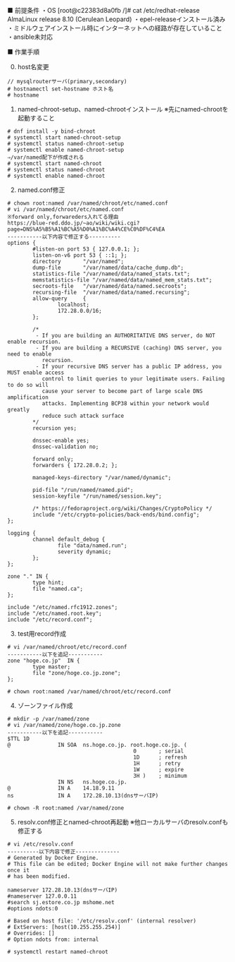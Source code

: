 ■ 前提条件
・OS
[root@c22383d8a0fb /]# cat /etc/redhat-release
AlmaLinux release 8.10 (Cerulean Leopard)
・epel-releaseインストール済み
・ミドルウェアインストール時にインターネットへの経路が存在していること
・ansible未対応


■ 作業手順

0. host名変更
```````````````````````````````
// mysqlrouterサーバ(primary,secondary)
# hostnamectl set-hostname ホスト名
# hostname
```````````````````````````````

1. named-chroot-setup、named-chrootインストール
※先にnamed-chrootを起動すること
``````````````````````````````````````
# dnf install -y bind-chroot
# systemctl start named-chroot-setup
# systemctl status named-chroot-setup
# systemctl enable named-chroot-setup
⇒/var/named配下が作成される
# systemctl start named-chroot
# systemctl status named-chroot
# systemctl enable named-chroot
``````````````````````````````````````

2. named.conf修正
``````````````````````````````````````
# chown root:named /var/named/chroot/etc/named.conf
# vi /var/named/chroot/etc/named.conf
※forward only,forwareders入れてる理由
https://blue-red.ddo.jp/~ao/wiki/wiki.cgi?page=DNS%A5%B5%A1%BC%A5%D0%A1%BC%A4%CE%C0%DF%C4%EA
-----------以下内容で修正する----------
options {
        #listen-on port 53 { 127.0.0.1; };
        listen-on-v6 port 53 { ::1; };
        directory       "/var/named";
        dump-file       "/var/named/data/cache_dump.db";
        statistics-file "/var/named/data/named_stats.txt";
        memstatistics-file "/var/named/data/named_mem_stats.txt";
        secroots-file   "/var/named/data/named.secroots";
        recursing-file  "/var/named/data/named.recursing";
        allow-query     {
                localhost;
                172.28.0.0/16;
        };

        /*
         - If you are building an AUTHORITATIVE DNS server, do NOT enable recursion.
         - If you are building a RECURSIVE (caching) DNS server, you need to enable
           recursion.
         - If your recursive DNS server has a public IP address, you MUST enable access
           control to limit queries to your legitimate users. Failing to do so will
           cause your server to become part of large scale DNS amplification
           attacks. Implementing BCP38 within your network would greatly
           reduce such attack surface
        */
        recursion yes;

        dnssec-enable yes;
        dnssec-validation no;

        forward only;
        forwarders { 172.28.0.2; };

        managed-keys-directory "/var/named/dynamic";

        pid-file "/run/named/named.pid";
        session-keyfile "/run/named/session.key";

        /* https://fedoraproject.org/wiki/Changes/CryptoPolicy */
        include "/etc/crypto-policies/back-ends/bind.config";
};

logging {
        channel default_debug {
                file "data/named.run";
                severity dynamic;
        };
};

zone "." IN {
        type hint;
        file "named.ca";
};

include "/etc/named.rfc1912.zones";
include "/etc/named.root.key";
include "/etc/record.conf";
``````````````````````````````````````

3. test用record作成
``````````````````````````````````````
# vi /var/named/chroot/etc/record.conf
-----------以下を追記-----------
zone "hoge.co.jp"  IN {
        type master;
        file "zone/hoge.co.jp.zone";
};

# chown root:named /var/named/chroot/etc/record.conf
``````````````````````````````````````

4. ゾーンファイル作成
``````````````````````````````````````
# mkdir -p /var/named/zone
# vi /var/named/zone/hoge.co.jp.zone
-----------以下を追記-----------
$TTL 1D
@               IN SOA  ns.hoge.co.jp. root.hoge.co.jp. (
                                        0       ; serial
                                        1D      ; refresh
                                        1H      ; retry
                                        1W      ; expire
                                        3H )    ; minimum
                IN NS   ns.hoge.co.jp.
@               IN A    14.18.9.11
ns              IN A    172.28.10.13(dnsサーバIP)

# chown -R root:named /var/named/zone
``````````````````````````````````````

5. resolv.conf修正とnamed-chroot再起動
※他ローカルサーバのresolv.confも修正する
``````````````````````````````````````
# vi /etc/resolv.conf
----------以下内容で修正--------------
# Generated by Docker Engine.
# This file can be edited; Docker Engine will not make further changes once it
# has been modified.

nameserver 172.28.10.13(dnsサーバIP)
#nameserver 127.0.0.11
#search sj.estore.co.jp mshome.net
#options ndots:0

# Based on host file: '/etc/resolv.conf' (internal resolver)
# ExtServers: [host(10.255.255.254)]
# Overrides: []
# Option ndots from: internal

# systemctl restart named-chroot
``````````````````````````````````````
